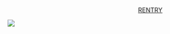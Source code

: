 <p align="left">⠀⠀⠀⠀⠀⠀⠀⠀⠀⠀⠀⠀⠀⠀⠀⠀⠀⠀⠀⠀⠀⠀ ⠀⠀⠀⠀⠀⠀⠀⠀⠀⠀⠀⠀⠀⠀⠀⠀⠀⠀ <a href="https://rentry.co/godlysins">RENTRY</a>‎ ‎ 
        
⠀⠀   ⠀⠀ ⠀ ⠀⠀⠀ ⠀⠀ ![](https://i.ibb.co/VZTHTgW/gra2ph.png)
